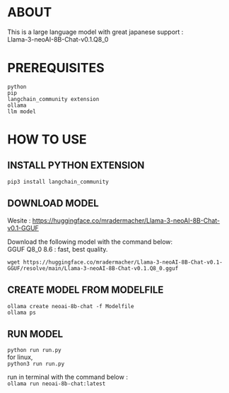 # ABOUT
This is a large language model with great japanese support : \
	Llama-3-neoAI-8B-Chat-v0.1.Q8_0

# PREREQUISITES
	python
	pip
	langchain_community extension
	ollama
	llm model

# HOW TO USE

## INSTALL PYTHON EXTENSION
`pip3 install langchain_community`


## DOWNLOAD MODEL
Wesite : https://huggingface.co/mradermacher/Llama-3-neoAI-8B-Chat-v0.1-GGUF

Download the following model with the command below: \
GGUF	Q8_0	8.6 :	fast, best quality.
```
wget https://huggingface.co/mradermacher/Llama-3-neoAI-8B-Chat-v0.1-GGUF/resolve/main/Llama-3-neoAI-8B-Chat-v0.1.Q8_0.gguf
```

## CREATE MODEL FROM MODELFILE
```
ollama create neoai-8b-chat -f Modelfile
ollama ps
```
## RUN MODEL
`python run run.py` \
for linux, \
`python3 run run.py`

run in terminal with the command below : \
`ollama run neoai-8b-chat:latest`
